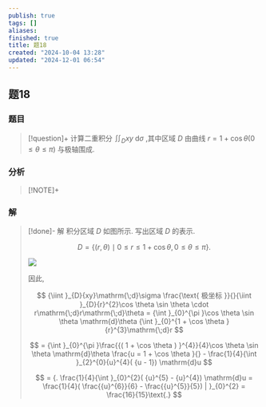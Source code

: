 ```yaml
---
publish: true
tags: []
aliases: 
finished: true
title: 题18
created: "2024-10-04 13:28"
updated: "2024-12-01 06:54"
---
```

## 题18
### 题目
> [!question]+
> 计算二重积分 ${\iint }_{D}{xy}\mathrm{\;d}\sigma$ ,其中区域 $D$ 由曲线 $r = 1 + \cos \theta ( {0 \leq  \theta  \leq  \pi })$ 与极轴围成.
### 分析
> [!NOTE]+
> 
### 解
> [!done]-
> 解 积分区域 $D$ 如图所示. 写出区域 $D$ 的表示.
> 
> $$
> D = \{ ( {r,\theta })  \mid  0 \leq  r \leq  1 + \cos \theta ,0 \leq  \theta  \leq  \pi \} .
> $$
> 
> ![](https://img.hwenyi.live/202411201804352.webp)
> 
> 因此,
> 
> $$
> {\iint }_{D}{xy}\mathrm{\;d}\sigma \frac{\text{ 极坐标 }}{}{\iint }_{D}{r}^{2}\cos \theta \sin \theta  \cdot  r\mathrm{\;d}r\mathrm{\;d}\theta  = {\int }_{0}^{\pi }\cos \theta \sin \theta \mathrm{d}\theta {\int }_{0}^{1 + \cos \theta }{r}^{3}\mathrm{\;d}r
> $$
> 
> $$
> = {\int }_{0}^{\pi }\frac{{( 1 + \cos \theta ) }^{4}}{4}\cos \theta \sin \theta \mathrm{d}\theta \frac{u = 1 + \cos \theta }{} - \frac{1}{4}{\int }_{2}^{0}{u}^{4}( {u - 1}) \mathrm{d}u
> $$
> 
> $$
> = {. \frac{1}{4}{\int }_{0}^{2}( {u}^{5} - {u}^{4}) \mathrm{d}u = \frac{1}{4}( \frac{{u}^{6}}{6} - \frac{{u}^{5}}{5}) | }_{0}^{2} = \frac{16}{15}\text{.}
> $$